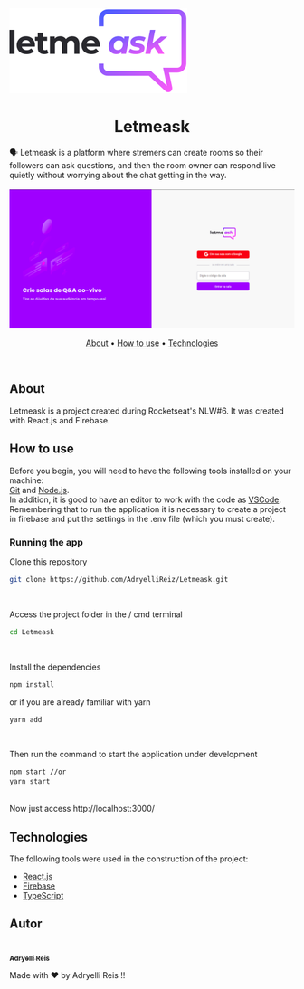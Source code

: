 <img src="./src/assets/images/logo.svg" alt="logo" />

<h1 align="center">Letmeask</h1>
🗣 Letmeask is a platform where stremers can create rooms so their followers can ask questions, and then the room owner can respond live quietly without worrying about the chat getting in the way.</br></br>
<img src="./public/prints/printHomePage.png" alt="print" />
</br>

<p align="center" >
  <a href="#about" >About</a> • 
  <a href="#how-to-use"# >How to use</a> • 
  <a href="#technologies" >Technologies</a>
</p></br>

## About
Letmeask is a project created during Rocketseat's NLW#6. It was created with React.js and Firebase.


## How to use
Before you begin, you will need to have the following tools installed on your machine:</br>
[Git](https://git-scm.com) and [Node.js](https://nodejs.org/en/).</br>
In addition, it is good to have an editor to work with the code as [VSCode](https://code.visualstudio.com/).
Remembering that to run the application it is necessary to create a project in firebase and put the settings in the .env file (which you must create).

### Running the app
Clone this repository
```bash
git clone https://github.com/AdryelliReiz/Letmeask.git
```
</br>

Access the project folder in the / cmd terminal
```bash
cd Letmeask
```
</br>

Install the dependencies
```bash
npm install
```
or if you are already familiar with yarn
```bash
yarn add
```
</br>

Then run the command to start the application under development
```bash
npm start //or
yarn start
```
</br>
Now just access http://localhost:3000/

## Technologies 

The following tools were used in the construction of the project:</br>
- [React.js](https://pt-br.reactjs.org/)
- [Firebase](https://firebase.google.com/docs)
- [TypeScript](https://www.typescriptlang.org/)

##  Autor

<a href="https://www.instagram.com/adryellireiz"/>
<img style = "border-radius: 50%;" src = "https://avatars.githubusercontent.com/u/66762439?s=400&u=cf236b0a21eead165ffca14bd543a048b27a25cb&v=4" width = "100px;" alt = "" />
 <br />
 <sub> <b> Adryelli Reis </b> </sub> </a> 


Made with ❤️ by Adryelli Reis !!
